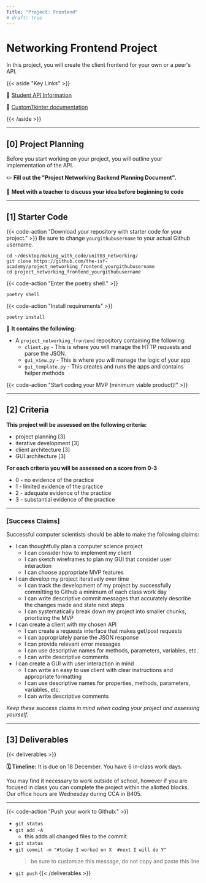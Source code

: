 ```yaml
---
Title: "Project: Frontend"
# draft: true
---
```


# Networking Frontend Project

In this project, you will create the client frontend for your own or a peer's API.



{{< aside "Key Links" >}}

📖 [Student API Information](https://docs.google.com/spreadsheets/d/1bVw-Sm61f6QHvnHsY5xj3GwQlikyYixXYV-XAeZVdTA/edit?usp=sharing)

📖 [CustomTkinter documentation](https://customtkinter.tomschimansky.com/documentation/)


{{< /aside >}}

---

## [0] Project Planning

Before you start working on your project, you will outline your implementation of the API. 

✏️ **Fill out the "Project Networking Backend Planning Document".** 

👋 **Meet with a teacher to discuss your idea before beginning to code**


---

## [1] Starter Code


{{< code-action "Download your repository with starter code for your project." >}} Be sure to change `yourgithubusername` to your actual Github username.

```shell
cd ~/desktop/making_with_code/unit03_networking/
git clone https://github.com/the-isf-academy/project_networking_frontend_yourgithubusername
cd project_networking_frontend_yourgithubusername
```

{{< code-action "Enter the poetry shell." >}}
```shell
poetry shell
```

{{< code-action "Install requirements" >}}
```shell
poetry install
```

📄 **It contains the following:**
- A `project_networking_frontend` repository containing the following:
  - `client.py` - This is where you will manage the HTTP requests and parse the JSON. 
  - `gui_view.py` - This is where you will manage the logic of your app
  - `gui_template.py` - This creates and runs the apps and contains helper methods

{{< code-action "Start coding your MVP (minimum viable product)!" >}}

---

## [2] Criteria


**This project will be assessed on the following criteria:**
- project planning [3]
- iterative development [3]
- client architecture [3]
- GUI architecture [3]

**For each criteria you will be assessed on a score from 0-3** 
- 0 - no evidence of the practice
- 1 - limited evidence of the practice
- 2 - adequate evidence of the practice
- 3 - substantial evidence of the practice

---

### [Success Claims]

Successful computer scientists should be able to make the following claims:
- I can thoughtfully plan a computer science project
    - I can consider how to implement my client
    - I can sketch wireframes to plan my GUI that consider user interaction
    - I can choose appropriate MVP features 
- I can develop my project iteratively over time
    - I can track the development of my project by successfully committing to Github a minimum of each class work day
    - I can write descriptive commit messages that accurately describe the changes made and state next steps
    - I can systematically break down my project into smaller chunks, priortizing the MVP 
- I can create a client with my chosen API
  - I can create a requests interface that makes get/post requests
  - I can appropriately parse the JSON response
  - I can provide relevant error messages
  - I can use descriptive names for methods, parameters, variables, etc.
  - I can write descriptive comments
- I can create a GUI with user interaction in mind
  - I can write an easy to use client with clear instructions and appropriate formatting
  - I can use descriptive names for properties, methods, parameters, variables, etc.
  - I can write descriptive comments


*Keep these success claims in mind when coding your project and assessing yourself.*


---

## [3] Deliverables

{{< deliverables >}}

**🗓️ Timeline:** It is due on 18 December. You have 6 in-class work days. 

You may find it necessary to work outside of school, however if you are focused in class you can complete the project within the allotted blocks. Our office hours are Wednesday during CCA in B405. 


---

{{< code-action "Push your work to Github:" >}}
- `git status`
- `git add -A`
    - this adds all changed files to the commit
- `git status`
- `git commit -m "#today I worked on X  #next I will do Y"`
  > be sure to customize this message, do not copy and paste this line
- `git push`
{{< /deliverables >}}
